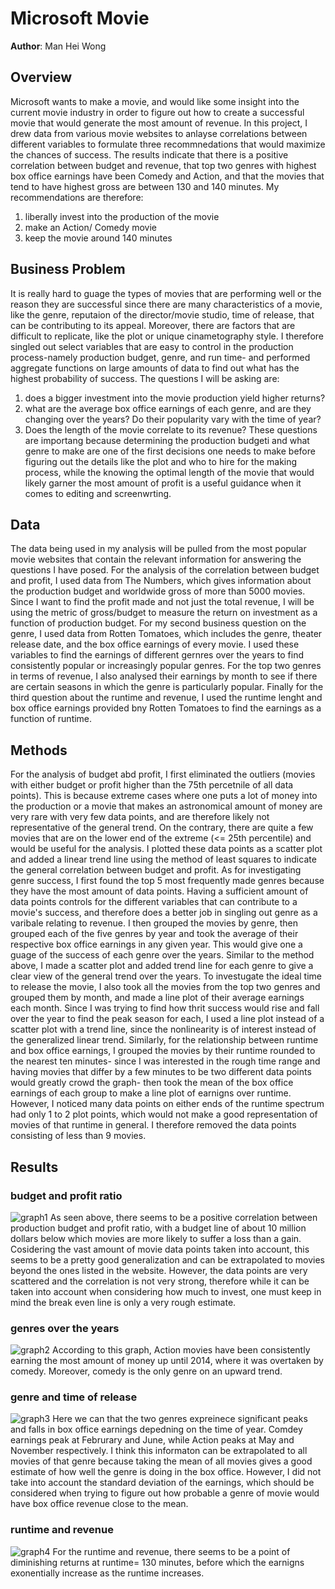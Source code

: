 # Microsoft Movie
**Author**: Man Hei Wong
## Overview
Microsoft wants to make a movie, and would like some insight into the current movie industry in order to figure out how to create a successful movie that would generate the most amount of revenue. In this project, I drew data from various movie websites to anlayse correlations between different variables to formulate three recommnedations that would maximize the chances of success. The results indicate that there is a positive correlation between budget and revenue, that top two genres with highest box office earnings have been Comedy and Action, and that the movies that tend to have highest gross are between 130 and 140 minutes. My recommendations are therefore: 
1. liberally invest into the production of the movie
2. make an Action/ Comedy movie
3. keep the movie around 140 minutes
## Business Problem
It is really hard to guage the types of movies that are performing well or the reason they are successful since there are many characteristics of a movie, like the genre, reputaion of the director/movie studio, time of release, that can be contributing to its appeal. Moreover, there are factors that are difficult to replicate, like the plot or unique cinametography style. I therefore singled out select variables that are easy to control in the production process-namely production budget, genre, and run time- and performed aggregate functions on large amounts of data to find out what has the highest probability of success.
The questions I will be asking are:
1. does a bigger investment into the movie production yield higher returns?
2. what are the average box office earnings of each genre, and are they changing over the years? Do their popularity vary with the time of year?
3. Does the length of the movie correlate to its revenue?
These questions are importang because determining the production budgeti and what genre to make are one of the first decisions one needs to make before figuring out the details like the plot and who to hire for the making process, while the knowing the optimal length of the movie that would likely garner the most amount of profit is a useful guidance when it comes to editing and screenwrting.

## Data
The data being used in my analysis will be pulled from the most popular movie websites that contain the relevant information for answering the questions I have posed. For the analysis of the correlation between budget and profit, I used data from The Numbers, which gives information about the production budget and worldwide gross of more than  5000 movies. Since I want to find the profit made and not just the total revenue, I will be using the metric of gross/budget to measure the return on investment as a function of production budget.
For my second business question on the genre, I used data from Rotten Tomatoes, which includes the genre, theater release date, and the box office earnings of every movie. I used these variables to find the earnings of different gernres over the years to find consistently popular or increasingly popular genres. For the top two genres in terms of revenue, I also analysed their earnings by month to see if there are certain seasons in which the genre is particularly popular.
Finally for the third question about the runtime and revenue, I used the runtime lenght and box office earnings provided bny Rotten Tomatoes to find the earnings as a function of runtime.

## Methods
For the analysis of budget abd profit, I first eliminated the outliers (movies with either budget or profit higher than the 75th percetnile of all data points). This is because extreme cases where one puts a lot of money into the production or a movie that makes an astronomical amount of money are very rare with very few data points, and are therefore likely not representative of the general trend. On the contrary, there are quite a few movies that are on the lower end of the extreme (<= 25th percentile) and would be useful for the analysis. I plotted these data points as a scatter plot and added a linear trend line using the method of least squares to indicate the general correlation between budget and profit. 
As for investigating genre success, I first found the top 5 most frequently made genres because they have the most amount of data points. Having a sufficient amount of data points controls for the different variables that can contribute to a movie's success, and therefore does a better job in singling out genre as a varibale relating to revenue. I then grouped the movies by genre, then grouped each of the five genres by year and took the average of their respective box office earnings in any given year. This would give one a guage of the success of each genre over the years. Similar to the method above, I made a scatter plot and added trend line for each genre to give a clear view of the general trend over the years. To investugate the ideal time to release the movie, I also took all the movies from the top two genres and grouped them by month, and made a line plot of their average earnings each month. Since I was trying to find how thrit success would rise and fall over the year to find the peak season for each, I used a line plot instead of a scatter plot with a trend line, since the nonlinearity is of interest instead of the generalized linear trend.
Similarly, for the relationship between runtime and box office earnings, I grouped the movies by their runtime rounded to the nearest ten minutes- since I was interested in the rough time range and having movies that differ by a few minutes to be two different data points would greatly crowd the graph- then took the mean of the box office earnings of each group to make a line plot of earnigns over runtime. However, I noticed many data points on either ends of the runtime spectrum had only 1 to 2 plot points, which would not make a good representation of movies of that runtime in general. I therefore removed the data points consisting of less than 9 movies.

## Results
### budget and profit ratio
![graph1](./images/viz1.png)
As seen above, there seems to be a positive correlation between production budget and profit ratio, with a budget line of about 10 million dollars below which movies are more likely to suffer a loss than a gain. 
Cosidering the vast amount of movie data points taken into account, this seems to be a pretty good generalization and can be extrapolated to movies beyond the ones listed in the website. However, the data points are very scattered and the correlation is not very strong, therefore while it can be taken into account when considering how much to invest, one must keep in mind the break even line is only a very rough estimate. 
### genres over the years
![graph2](./images/viz2-1.png)
According to this graph, Action movies have been consistently earning the most amount of money up until 2014, where it was overtaken by comedy. Moreover, comedy is the only genre on an upward trend.
### genre and time of release
![graph3](./images/viz2-2.png)
Here we can that the two genres expreinece significant peaks and falls in box office earnings depedning on the time of year. Comdey earnings peak at Februrary and June, while Action peaks at May and November respectively.
I think this informaton can be extrapolated to all movies of that genre because taking the mean of all movies gives a good estimate of how well the genre is doing in the box office. However, I did not take into account the standard deviation of the earnings, which should be considered when trying to figure out how probable a genre of movie would have box office revenue close to the mean. 
### runtime and revenue
![graph4](./images/viz3.png)
For the runtime and revenue, there seems to be a point of diminishing returns at runtime= 130 minutes, before which the earnigns exonentially increase as the runtime increases.
